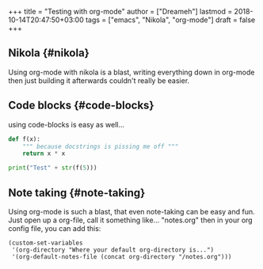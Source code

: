 +++
title = "Testing with org-mode"
author = ["Dreameh"]
lastmod = 2018-10-14T20:47:50+03:00
tags = ["emacs", "Nikola", "org-mode"]
draft = false
+++

## Nikola {#nikola}

Using org-mode with nikola is a blast, writing everything down in org-mode
then just building it afterwards couldn't really be easier.


## Code blocks {#code-blocks}

using code-blocks is easy as well...

```python
def f(x):
    """ because docstrings is pissing me off """
    return x * x

print("Test" + str(f(5)))
```


## Note taking {#note-taking}

Using org-mode is such a blast, that even note-taking can be easy and fun.
Just open up a org-file, call it something like... "notes.org"
then in your org config file, you can add this:

```
(custom-set-variables
 '(org-directory "Where your default org-directory is...")
 '(org-default-notes-file (concat org-directory "/notes.org")))
```
